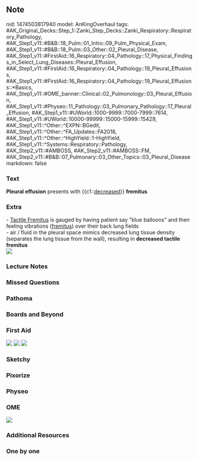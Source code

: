 ## Note
nid: 1474503817940
model: AnKingOverhaul
tags: #AK_Original_Decks::Step_1::Zanki_Step_Decks::Zanki_Respiratory::Respiratory_Pathology, #AK_Step1_v11::#B&B::18_Pulm::01_Intro::09_Pulm_Physical_Exam, #AK_Step1_v11::#B&B::18_Pulm::03_Other::02_Pleural_Disease, #AK_Step1_v11::#FirstAid::16_Respiratory::04_Pathology::17_Physical_Findings_in_Select_Lung_Diseases::Pleural_Effusion, #AK_Step1_v11::#FirstAid::16_Respiratory::04_Pathology::19_Pleural_Effusions, #AK_Step1_v11::#FirstAid::16_Respiratory::04_Pathology::19_Pleural_Effusions::*Basics, #AK_Step1_v11::#OME_banner::Clinical::02_Pulmonology::03_Pleural_Effusion, #AK_Step1_v11::#Physeo::11_Pathology::03_Pulmonary_Pathology::17_Pleural_Effusion, #AK_Step1_v11::#UWorld::1000-9999::7000-7999::7614, #AK_Step1_v11::#UWorld::10000-99999::15000-15999::15429, #AK_Step1_v11::^Other::^EXPN::BGedit, #AK_Step1_v11::^Other::^FA_Updates::FA2018, #AK_Step1_v11::^Other::^HighYield::1-HighYield, #AK_Step1_v11::^Systems::Respiratory::Pathology, #AK_Step2_v11::#AMBOSS, #AK_Step2_v11::#AMBOSS::FM, #AK_Step2_v11::#B&B::07_Pulmonary::03_Other_Topics::03_Pleural_Disease
markdown: false

### Text
<div>
  <b>Pleural effusion</b> presents with {{c1::<u>decreased</u>}}
  <b>fremitus</b>
</div>

### Extra
<div>
  - <u>Tactile Fremitus</u> is gauged by having patient say "blue
  balloons" and then feeling vibrations (<u>fremitus</u>) over
  their back lung fields
  <div>
    - air / fluid in the pleural space mimics decreased lung tissue
    density (separates the lung tissue from the wall), resulting in
    <b>decreased tactile fremitus</b>
  </div>
  <div><img src="paste-224407746248986.jpg"></div>
</div>

### Lecture Notes


### Missed Questions


### Pathoma


### Boards and Beyond


### First Aid
<img src="tmp5nsox32y.png"> <img src="tmp2v5dmq.png"> <img src=
"tmpD3Qyee.png">

### Sketchy


### Pixorize


### Physeo


### OME
<div class="ome-widget">
  <a href=
  "https://onlinemeded.org/spa/pulmonology/pleural-effusion/acquire?ref=anki">
  <img src="_OME_AnkiFlashcards_Lesson_4.png"></a>
</div>

### Additional Resources


### One by one

